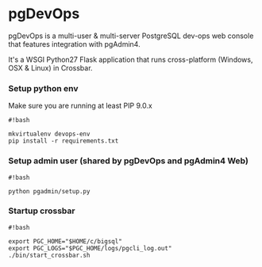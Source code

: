 # pgDevOps #

pgDevOps is a multi-user & multi-server PostgreSQL dev-ops web console that features integration with pgAdmin4.  

It's a WSGI Python27 Flask application that runs cross-platform (Windows, OSX & Linux) in Crossbar. 


### Setup python env
Make sure you are running at least PIP 9.0.x

```
#!bash

mkvirtualenv devops-env
pip install -r requirements.txt

```

### Setup admin user (shared by pgDevOps and pgAdmin4 Web)
```
#!bash

python pgadmin/setup.py

```

### Startup crossbar
```
#!bash

export PGC_HOME="$HOME/c/bigsql"
export PGC_LOGS="$PGC_HOME/logs/pgcli_log.out"
./bin/start_crossbar.sh

```